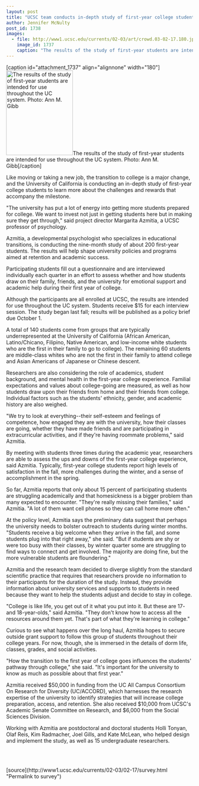 ```yaml
---
layout: post
title: "UCSC team conducts in-depth study of first-year college students"
author: Jennifer McNulty
post_id: 1738
images:
  - file: http://www1.ucsc.edu/currents/02-03/art/crowd.03-02-17.180.jpg
    image_id: 1737
    caption: "The results of the study of first-year students are intended for use throughout the UC system. Photo: Ann M. Gibb"
---
```


[caption id="attachment_1737" align="alignnone" width="180"]<a href="http://localhost/mysite/wp-content/uploads/2003/02/crowd.03-02-17.180.jpg"><img class="size-full wp-image-1737" src="http://localhost/mysite/wp-content/uploads/2003/02/crowd.03-02-17.180.jpg" alt="The results of the study of first-year students are intended for use throughout the UC system. Photo: Ann M. Gibb" width="180" height="228" /></a>The results of the study of first-year students are intended for use throughout the UC system. Photo: Ann M. Gibb[/caption]
<p>
  Like moving or taking a new job, the transition to college is a major change, and the University of California is conducting an in-depth study of first-year college students to learn more about the challenges and rewards that accompany the milestone.
</p>
<p>
  "The university has put a lot of energy into getting more students prepared for college. We want to invest not just in getting students here but in making sure they get through," said project director Margarita Azmitia, a UCSC professor of psychology.<br>
</p>
<p>
  Azmitia, a developmental psychologist who specializes in educational transitions, is conducting the nine-month study of about 200 first-year students. The results will help shape university policies and programs aimed at retention and academic success.<br>
</p>
<p>
  Participating students fill out a questionnaire and are interviewed individually each quarter in an effort to assess whether and how students draw on their family, friends, and the university for emotional support and academic help during their first year of college.
</p>
<p>
  Although the participants are all enrolled at UCSC, the results are intended for use throughout the UC system. Students receive $15 for each interview session. The study began last fall; results will be published as a policy brief due October 1.<br>
</p>
<p>
  A total of 140 students come from groups that are typically underrepresented at the University of California (African American, Latino/Chicano, Filipino, Native American, and low-income white students who are the first in their family to go to college). The remaining 60 students are middle-class whites who are not the first in their family to attend college and Asian Americans of Japanese or Chinese descent.<br>
</p>
<p>
  Researchers are also considering the role of academics, student background, and mental health in the first-year college experience. Familial expectations and values about college-going are measured, as well as how students draw upon their friends from home and their friends from college. Individual factors such as the students' ethnicity, gender, and academic history are also weighed.<br>
</p>
<p>
  "We try to look at everything--their self-esteem and feelings of competence, how engaged they are with the university, how their classes are going, whether they have made friends and are participating in extracurricular activities, and if they're having roommate problems," said Azmitia.<br>
</p>
<p>
  By meeting with students three times during the academic year, researchers are able to assess the ups and downs of the first-year college experience, said Azmitia. Typically, first-year college students report high levels of satisfaction in the fall, more challenges during the winter, and a sense of accomplishment in the spring.<br>
</p>
<p>
  So far, Azmitia reports that only about 15 percent of participating students are struggling academically and that homesickness is a bigger problem than many expected to encounter. "They're really missing their families," said Azmitia. "A lot of them want cell phones so they can call home more often."<br>
</p>
<p>
  At the policy level, Azmitia says the preliminary data suggest that perhaps the university needs to bolster outreach to students during winter months. "Students receive a big welcome when they arrive in the fall, and some students plug into that right away," she said. "But if students are shy or were too busy with their classes, by winter quarter some are struggling to find ways to connect and get involved. The majority are doing fine, but the more vulnerable students are floundering."<br>
</p>
<p>
  Azmitia and the research team decided to diverge slightly from the standard scientific practice that requires that researchers provide no information to their participants for the duration of the study. Instead, they provide information about university services and supports to students in need because they want to help the students adjust and decide to stay in college.<br>
</p>
<p>
  "College is like life, you get out of it what you put into it. But these are 17- and 18-year-olds," said Azmitia. "They don't know how to access all the resources around them yet. That's part of what they're learning in college."<br>
</p>
<p>
  Curious to see what happens over the long haul, Azmitia hopes to secure outside grant support to follow this group of students throughout their college years. For now, though, she is immersed in the details of dorm life, classes, grades, and social activities.<br>
</p>
<p>
  "How the transition to the first year of college goes influences the students' pathway through college," she said. "It's important for the university to know as much as possible about that first year."<br>
</p>
<p>
  Azmitia received $50,000 in funding from the UC All Campus Consortium On Research for Diversity (UC/ACCORD), which harnesses the research expertise of the university to identify strategies that will increase college preparation, access, and retention. She also received $10,000 from UCSC's Academic Senate Committee on Research, and $6,000 from the Social Sciences Division.<br>
</p>
<p>
  Working with Azmitia are postdoctoral and doctoral students Holli Tonyan, Olaf Reis, Kim Radmacher, Joel Gills, and Kate McLean, who helped design and implement the study, as well as 15 undergraduate researchers.<br>
  <br>
</p>
<p>
  <br>

</p>
<p>

</p>
[source](http://www1.ucsc.edu/currents/02-03/02-17/survey.html "Permalink to survey")
